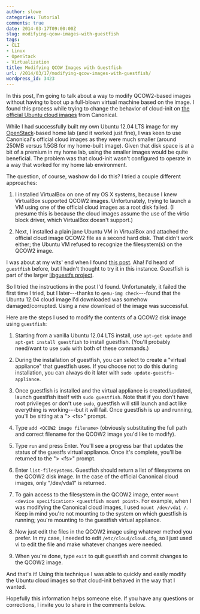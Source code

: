 ```yaml
---
author: slowe
categories: Tutorial
comments: true
date: 2014-03-17T09:00:00Z
slug: modifying-qcow-images-with-guestfish
tags:
- CLI
- Linux
- OpenStack
- Virtualization
title: Modifying QCOW Images with Guestfish
url: /2014/03/17/modifying-qcow-images-with-guestfish/
wordpress_id: 3423
---
```


In this post, I'm going to talk about a way to modify QCOW2-based images without having to boot up a full-blown virtual machine based on the image. I found this process while trying to change the behavior of cloud-init on [the official Ubuntu cloud images](http://cloud-images.ubuntu.com) from Canonical.

While I had successfully built my own Ubuntu 12.04 LTS image for my [OpenStack](http://openstack.org)-based home lab (and it worked just fine), I was keen to use Canonical's official cloud images as they were much smaller (around 250MB versus 1.5GB for my home-built image). Given that disk space is at a bit of a premium in my home lab, using the smaller images would be quite beneficial. The problem was that cloud-init wasn't configured to operate in a way that worked for my home lab environment.

The question, of course, washow do I do this? I tried a couple different approaches:

1. I installed VirtualBox on one of my OS X systems, because I knew VirtualBox supported QCOW2 images. Unfortunately, trying to launch a VM using one of the official cloud images as a root disk failed. (I presume this is because the cloud images assume the use of the virtio block driver, which VirtualBox doesn't support.)

2. Next, I installed a plain jane Ubuntu VM in VirtualBox and attached the official cloud image QCOW2 file as a second hard disk. That didn't work either; the Ubuntu VM refused to recognize the filesystem(s) on the QCOW2 image.

I was about at my wits' end when I found [this post](https://ask.openstack.org/en/question/5531/defining-default-user-password-for-ubuntu-cloud-image/). Aha! I'd heard of `guestfish` before, but I hadn't thought to try it in this instance. Guestfish is part of the larger [libguestfs project](http://libguestfs.org).

So I tried the instructions in the post I'd found. Unfortunately, it failed the first time I tried, but I later---thanks to `qemu-img check`---found that the Ubuntu 12.04 cloud image I'd downloaded was somehow damaged/corrupted. Using a new download of the image was successful.

Here are the steps I used to modify the contents of a QCOW2 disk image using `guestfish`:

1. Starting from a vanilla Ubuntu 12.04 LTS install, use `apt-get update` and `apt-get install guestfish` to install guestfish. (You'll probably need/want to use `sudo` with both of these commands.)

2. During the installation of guestfish, you can select to create a "virtual appliance" that guestfish uses. If you choose not to do this during installation, you can always do it later with `sudo update-guestfs-appliance`.

3. Once guestfish is installed and the virtual appliance is created/updated, launch guestfish itself with `sudo guestfish`. Note that if you don't have root privileges or don't use `sudo`, guestfish will still launch and act like everything is working---but it will fail. Once guestfish is up and running, you'll be sitting at a "> &lt;fs&gt;" prompt.

4. Type `add <QCOW2 image filename>` (obviously substituting the full path and correct filename for the QCOW2 image you'd like to modify).

5. Type `run` and press Enter. You'll see a progress bar that updates the status of the guestfs virtual appliance. Once it's complete, you'll be returned to the "> &lt;fs&gt;" prompt.

6. Enter `list-filesystems`. Guestfish should return a list of filesystems on the QCOW2 disk image. In the case of the official Canonical cloud images, only "/dev/vda1" is returned.

7. To gain access to the filesystem in the QCOW2 image, enter `mount <device specification> <guestfish mount point>`. For example, when I was modifying the Canonical cloud images, I used `mount /dev/vda1 /`. Keep in mind you're not mounting to the system on which guestfish is running; you're mounting to the guestfish virtual appliance.

8. Now just edit the files in the QCOW2 image using whatever method you prefer. In my case, I needed to edit `/etc/cloud/cloud.cfg`, so I just used vi to edit the file and make whatever changes were needed.

9. When you're done, type `exit` to quit guestfish and commit changes to the QCOW2 image.

And that's it! Using this technique I was able to quickly and easily modify the Ubuntu cloud images so that cloud-init behaved in the way that I wanted.

Hopefully this information helps someone else. If you have any questions or corrections, I invite you to share in the comments below.
